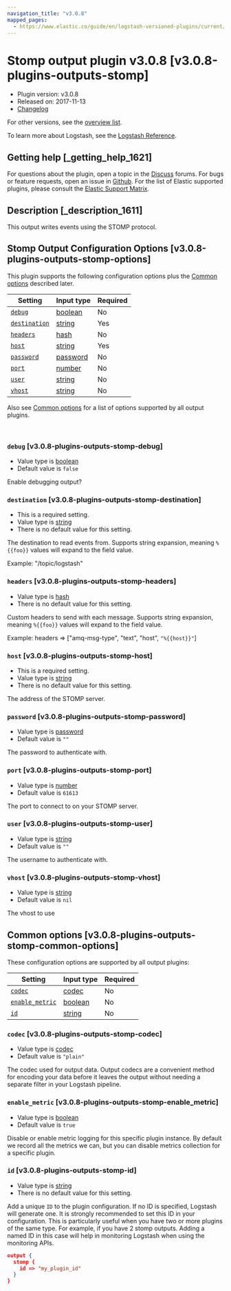 ```yaml
---
navigation_title: "v3.0.8"
mapped_pages:
  - https://www.elastic.co/guide/en/logstash-versioned-plugins/current/v3.0.8-plugins-outputs-stomp.html
---
```


# Stomp output plugin v3.0.8 [v3.0.8-plugins-outputs-stomp]


* Plugin version: v3.0.8
* Released on: 2017-11-13
* [Changelog](https://github.com/logstash-plugins/logstash-output-stomp/blob/v3.0.8/CHANGELOG.md)

For other versions, see the [overview list](output-stomp-index.md).

To learn more about Logstash, see the [Logstash Reference](logstash://reference/index.md).

## Getting help [_getting_help_1621]

For questions about the plugin, open a topic in the [Discuss](http://discuss.elastic.co) forums. For bugs or feature requests, open an issue in [Github](https://github.com/logstash-plugins/logstash-output-stomp). For the list of Elastic supported plugins, please consult the [Elastic Support Matrix](https://www.elastic.co/support/matrix#matrix_logstash_plugins).


## Description [_description_1611]

This output writes events using the STOMP protocol.


## Stomp Output Configuration Options [v3.0.8-plugins-outputs-stomp-options]

This plugin supports the following configuration options plus the [Common options](v3-0-8-plugins-outputs-stomp.md#v3.0.8-plugins-outputs-stomp-common-options) described later.

| Setting | Input type | Required |
| --- | --- | --- |
| [`debug`](v3-0-8-plugins-outputs-stomp.md#v3.0.8-plugins-outputs-stomp-debug) | [boolean](logstash://reference/configuration-file-structure.md#boolean) | No |
| [`destination`](v3-0-8-plugins-outputs-stomp.md#v3.0.8-plugins-outputs-stomp-destination) | [string](logstash://reference/configuration-file-structure.md#string) | Yes |
| [`headers`](v3-0-8-plugins-outputs-stomp.md#v3.0.8-plugins-outputs-stomp-headers) | [hash](logstash://reference/configuration-file-structure.md#hash) | No |
| [`host`](v3-0-8-plugins-outputs-stomp.md#v3.0.8-plugins-outputs-stomp-host) | [string](logstash://reference/configuration-file-structure.md#string) | Yes |
| [`password`](v3-0-8-plugins-outputs-stomp.md#v3.0.8-plugins-outputs-stomp-password) | [password](logstash://reference/configuration-file-structure.md#password) | No |
| [`port`](v3-0-8-plugins-outputs-stomp.md#v3.0.8-plugins-outputs-stomp-port) | [number](logstash://reference/configuration-file-structure.md#number) | No |
| [`user`](v3-0-8-plugins-outputs-stomp.md#v3.0.8-plugins-outputs-stomp-user) | [string](logstash://reference/configuration-file-structure.md#string) | No |
| [`vhost`](v3-0-8-plugins-outputs-stomp.md#v3.0.8-plugins-outputs-stomp-vhost) | [string](logstash://reference/configuration-file-structure.md#string) | No |

Also see [Common options](v3-0-8-plugins-outputs-stomp.md#v3.0.8-plugins-outputs-stomp-common-options) for a list of options supported by all output plugins.

 

### `debug` [v3.0.8-plugins-outputs-stomp-debug]

* Value type is [boolean](logstash://reference/configuration-file-structure.md#boolean)
* Default value is `false`

Enable debugging output?


### `destination` [v3.0.8-plugins-outputs-stomp-destination]

* This is a required setting.
* Value type is [string](logstash://reference/configuration-file-structure.md#string)
* There is no default value for this setting.

The destination to read events from. Supports string expansion, meaning `%{{foo}}` values will expand to the field value.

Example: "/topic/logstash"


### `headers` [v3.0.8-plugins-outputs-stomp-headers]

* Value type is [hash](logstash://reference/configuration-file-structure.md#hash)
* There is no default value for this setting.

Custom headers to send with each message. Supports string expansion, meaning `%{{foo}}` values will expand to the field value.

Example: headers ⇒ ["amq-msg-type", "text", "host", `"%{{host}}"`]


### `host` [v3.0.8-plugins-outputs-stomp-host]

* This is a required setting.
* Value type is [string](logstash://reference/configuration-file-structure.md#string)
* There is no default value for this setting.

The address of the STOMP server.


### `password` [v3.0.8-plugins-outputs-stomp-password]

* Value type is [password](logstash://reference/configuration-file-structure.md#password)
* Default value is `""`

The password to authenticate with.


### `port` [v3.0.8-plugins-outputs-stomp-port]

* Value type is [number](logstash://reference/configuration-file-structure.md#number)
* Default value is `61613`

The port to connect to on your STOMP server.


### `user` [v3.0.8-plugins-outputs-stomp-user]

* Value type is [string](logstash://reference/configuration-file-structure.md#string)
* Default value is `""`

The username to authenticate with.


### `vhost` [v3.0.8-plugins-outputs-stomp-vhost]

* Value type is [string](logstash://reference/configuration-file-structure.md#string)
* Default value is `nil`

The vhost to use



## Common options [v3.0.8-plugins-outputs-stomp-common-options]

These configuration options are supported by all output plugins:

| Setting | Input type | Required |
| --- | --- | --- |
| [`codec`](v3-0-8-plugins-outputs-stomp.md#v3.0.8-plugins-outputs-stomp-codec) | [codec](logstash://reference/configuration-file-structure.md#codec) | No |
| [`enable_metric`](v3-0-8-plugins-outputs-stomp.md#v3.0.8-plugins-outputs-stomp-enable_metric) | [boolean](logstash://reference/configuration-file-structure.md#boolean) | No |
| [`id`](v3-0-8-plugins-outputs-stomp.md#v3.0.8-plugins-outputs-stomp-id) | [string](logstash://reference/configuration-file-structure.md#string) | No |

### `codec` [v3.0.8-plugins-outputs-stomp-codec]

* Value type is [codec](logstash://reference/configuration-file-structure.md#codec)
* Default value is `"plain"`

The codec used for output data. Output codecs are a convenient method for encoding your data before it leaves the output without needing a separate filter in your Logstash pipeline.


### `enable_metric` [v3.0.8-plugins-outputs-stomp-enable_metric]

* Value type is [boolean](logstash://reference/configuration-file-structure.md#boolean)
* Default value is `true`

Disable or enable metric logging for this specific plugin instance. By default we record all the metrics we can, but you can disable metrics collection for a specific plugin.


### `id` [v3.0.8-plugins-outputs-stomp-id]

* Value type is [string](logstash://reference/configuration-file-structure.md#string)
* There is no default value for this setting.

Add a unique `ID` to the plugin configuration. If no ID is specified, Logstash will generate one. It is strongly recommended to set this ID in your configuration. This is particularly useful when you have two or more plugins of the same type. For example, if you have 2 stomp outputs. Adding a named ID in this case will help in monitoring Logstash when using the monitoring APIs.

```json
output {
  stomp {
    id => "my_plugin_id"
  }
}
```



